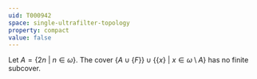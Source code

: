 ```yaml
---
uid: T000942
space: single-ultrafilter-topology
property: compact
value: false
---
```

Let $A = \{2n\ |\ n \in \omega\}$. The cover $\{A \cup \{F\}\} \cup \{\{x\}\ |\ x \in \omega \setminus A\}$ has no finite subcover.

